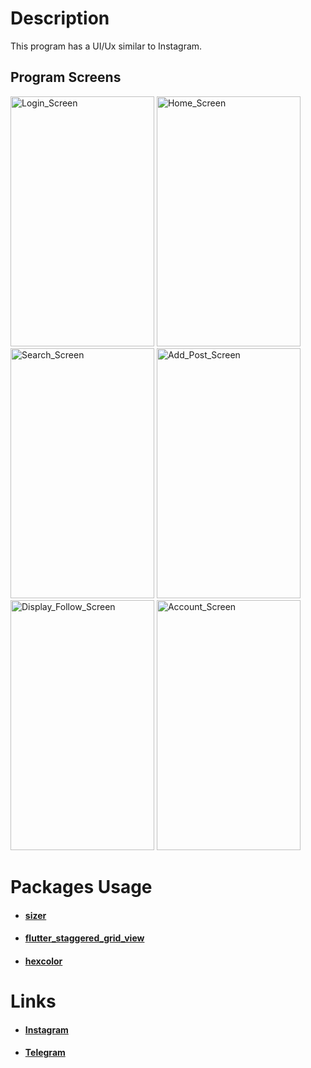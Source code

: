 <h1>Description</h1>
<p>This program has a UI/Ux similar to Instagram.</p>
<h2>Program Screens</h1>
<p>
<img src="https://github.com/HosseinMohammadiii/Instagram_Clone/assets/132124730/7bf366fa-5e7b-4f0d-b4d4-839fbb41e4af" alt="Login_Screen" width="230" height="400">
<img src="https://github.com/HosseinMohammadiii/Instagram_Clone/assets/132124730/95a6ed36-9488-478c-99fc-7e8e5962db73" alt="Home_Screen" width="230" height="400"">
<img src="https://github.com/HosseinMohammadiii/Instagram_Clone/assets/132124730/90efb7f7-6d0e-47b5-bdf7-101a413a7c09" alt="Search_Screen" width="230" height="400">
<img src="https://github.com/HosseinMohammadiii/Instagram_Clone/assets/132124730/2af610e7-eb4a-4ce0-9479-e4cc139cfb0c" alt="Add_Post_Screen" width="230" height="400">
<img src="https://github.com/HosseinMohammadiii/Instagram_Clone/assets/132124730/860cdd8f-fbf6-4166-9b1c-548e9892a066" alt="Display_Follow_Screen" width="230" height="400">
<img src="https://github.com/HosseinMohammadiii/Instagram_Clone/assets/132124730/073c1c18-bc15-4ba2-9146-8ed7154150ee" alt="Account_Screen" width="230" height="400">
</p>
<h1>Packages Usage</h1>
<ul>
<li><h4><a href="https://pub.dev/packages/sizer">sizer</a></h4></li>
<li><h4><a href="https://pub.dev/packages/flutter_staggered_grid_view">flutter_staggered_grid_view</a></h4></li>
<li><h4><a href="https://pub.dev/packages/hexcolor">hexcolor</a></h4></li>
</ul>
<h1>Links</h1>
<!--<h4><a href="https://linkedin.com/in/hossein-mohammadi-287391274/">• Linkedin</a></h4>-->
<ul>
<li><h4><a href="https://instagram.com/hosseinmohammadi.dev">Instagram</a></h4></li>
<li><h4><a href="https://t.me/Hossein_M_20">Telegram</a></h4></li>
</ul>
